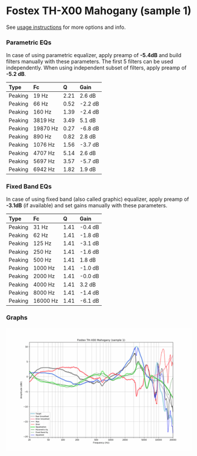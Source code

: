 # Fostex TH-X00 Mahogany (sample 1)
See [usage instructions](https://github.com/jaakkopasanen/AutoEq#usage) for more options and info.

### Parametric EQs
In case of using parametric equalizer, apply preamp of **-5.4dB** and build filters manually
with these parameters. The first 5 filters can be used independently.
When using independent subset of filters, apply preamp of **-5.2 dB**.

| Type    | Fc       |    Q | Gain    |
|:--------|:---------|:-----|:--------|
| Peaking | 19 Hz    | 2.21 | 2.6 dB  |
| Peaking | 66 Hz    | 0.52 | -2.2 dB |
| Peaking | 160 Hz   | 1.39 | -2.4 dB |
| Peaking | 3819 Hz  | 3.49 | 5.1 dB  |
| Peaking | 19870 Hz | 0.27 | -6.8 dB |
| Peaking | 890 Hz   | 0.82 | 2.8 dB  |
| Peaking | 1076 Hz  | 1.56 | -3.7 dB |
| Peaking | 4707 Hz  | 5.14 | 2.6 dB  |
| Peaking | 5697 Hz  | 3.57 | -5.7 dB |
| Peaking | 6942 Hz  | 1.82 | 1.9 dB  |

### Fixed Band EQs
In case of using fixed band (also called graphic) equalizer, apply preamp of **-3.1dB**
(if available) and set gains manually with these parameters.

| Type    | Fc       |    Q | Gain    |
|:--------|:---------|:-----|:--------|
| Peaking | 31 Hz    | 1.41 | -0.4 dB |
| Peaking | 62 Hz    | 1.41 | -1.8 dB |
| Peaking | 125 Hz   | 1.41 | -3.1 dB |
| Peaking | 250 Hz   | 1.41 | -1.6 dB |
| Peaking | 500 Hz   | 1.41 | 1.8 dB  |
| Peaking | 1000 Hz  | 1.41 | -1.0 dB |
| Peaking | 2000 Hz  | 1.41 | -0.0 dB |
| Peaking | 4000 Hz  | 1.41 | 3.2 dB  |
| Peaking | 8000 Hz  | 1.41 | -1.4 dB |
| Peaking | 16000 Hz | 1.41 | -6.1 dB |

### Graphs
![](./Fostex%20TH-X00%20Mahogany%20(sample%201).png)